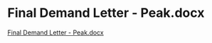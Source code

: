 # Final Demand Letter - Peak.docx

[Final Demand Letter - Peak.docx](Final%20Demand%20Letter%20-%20Peak%20docx%20221a9fb91dbc409c950f14ff02c1c67f/Final_Demand_Letter_-_Peak.docx)